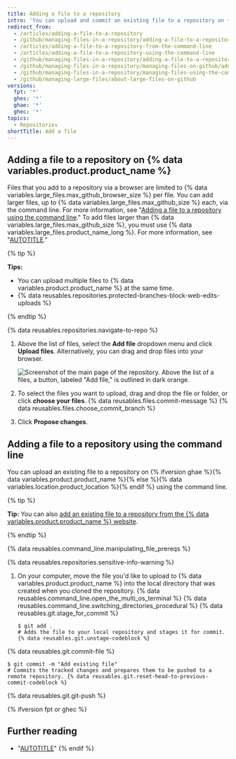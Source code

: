 ```yaml
---
title: Adding a file to a repository
intro: 'You can upload and commit an existing file to a repository on {% data variables.product.product_name %} or by using the command line.'
redirect_from:
  - /articles/adding-a-file-to-a-repository
  - /github/managing-files-in-a-repository/adding-a-file-to-a-repository
  - /articles/adding-a-file-to-a-repository-from-the-command-line
  - /articles/adding-a-file-to-a-repository-using-the-command-line
  - /github/managing-files-in-a-repository/adding-a-file-to-a-repository-using-the-command-line
  - /github/managing-files-in-a-repository/managing-files-on-github/adding-a-file-to-a-repository
  - /github/managing-files-in-a-repository/managing-files-using-the-command-line/adding-a-file-to-a-repository-using-the-command-line
  - /github/managing-large-files/about-large-files-on-github
versions:
  fpt: '*'
  ghes: '*'
  ghae: '*'
  ghec: '*'
topics:
  - Repositories
shortTitle: Add a file
---
```


## Adding a file to a repository on {% data variables.product.product_name %}

Files that you add to a repository via a browser are limited to {% data variables.large_files.max_github_browser_size %} per file. You can add larger files, up to {% data variables.large_files.max_github_size %} each, via the command line. For more information, see "[Adding a file to a repository using the command line](#adding-a-file-to-a-repository-using-the-command-line)." To add files larger than {% data variables.large_files.max_github_size %}, you must use {% data variables.large_files.product_name_long %}. For more information, see "[AUTOTITLE](/repositories/working-with-files/managing-large-files/about-large-files-on-github)."

{% tip %}

**Tips:**
- You can upload multiple files to {% data variables.product.product_name %} at the same time.
- {% data reusables.repositories.protected-branches-block-web-edits-uploads %}

{% endtip %}

{% data reusables.repositories.navigate-to-repo %}
1. Above the list of files, select the **Add file** dropdown menu and click **Upload files**. Alternatively, you can drag and drop files into your browser.
   
   ![Screenshot of the main page of the repository. Above the list of a files, a button, labeled "Add file," is outlined in dark orange.](/assets/images/help/repository/upload-files-button.png)
1. To select the files you want to upload, drag and drop the file or folder, or click **choose your files**.
{% data reusables.files.commit-message %}
{% data reusables.files.choose_commit_branch %}
1. Click **Propose changes**.

## Adding a file to a repository using the command line

You can upload an existing file to a repository on {% ifversion ghae %}{% data variables.product.product_name %}{% else %}{% data variables.location.product_location %}{% endif %} using the command line.

{% tip %}

**Tip:** You can also [add an existing file to a repository from the {% data variables.product.product_name %} website](/repositories/working-with-files/managing-files/adding-a-file-to-a-repository).

{% endtip %}

{% data reusables.command_line.manipulating_file_prereqs %}

{% data reusables.repositories.sensitive-info-warning %}

1. On your computer, move the file you'd like to upload to {% data variables.product.product_name %} into the local directory that was created when you cloned the repository.
{% data reusables.command_line.open_the_multi_os_terminal %}
{% data reusables.command_line.switching_directories_procedural %}
{% data reusables.git.stage_for_commit %}
   ```shell
   $ git add .
   # Adds the file to your local repository and stages it for commit. {% data reusables.git.unstage-codeblock %}
   ```
{% data reusables.git.commit-file %}
   ```shell
   $ git commit -m "Add existing file"
   # Commits the tracked changes and prepares them to be pushed to a remote repository. {% data reusables.git.reset-head-to-previous-commit-codeblock %}
   ```
{% data reusables.git.git-push %}

{% ifversion fpt or ghec %}
## Further reading

- "[AUTOTITLE](/migrations/importing-source-code/using-the-command-line-to-import-source-code/adding-locally-hosted-code-to-github)"
{% endif %}
